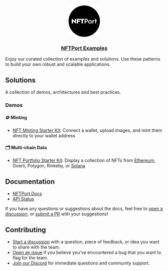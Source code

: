 <p align="center">
  <a href="https://nftport.xyz">
    <img src="nftport-full-text-black-logo-icon.png" height="100">
    <h3 align="center">NFTPort Examples</h3>
  </a>
</p>

Enjoy our curated collection of examples and solutions. Use these patterns to build your own robust and scalable applications.

## Solutions
A collection of demos, architectures and best practices.

### Demos
#### 🪙 Minting
- [NFT Minting Starter Kit](https://github.com/surgieboi/nftport-nft-minting-starter-kit): Connect a wallet, upload images, and mint them directly to your wallet address
#### 🗂️ Multi-chain Data
- [NFT Portfolio Starter Kit](https://github.com/surgieboi/nftport-nft-portfolio-starter-kit): Display a collection of NFTs from [Ethereum](https://nftport-portfolio-bored-apes-starter-kit.vercel.app/), Goerli, Polygon, Rinkeby, or [Solana](https://nftport-solana-nft-portfolio-starter-kit.vercel.app/)

## Documentation

- [NFTPort Docs](https://docs.nftport.xyz/docs/nftport/ZG9jOjE5MzA4MjIy-welcome-to-nft-port-the-stripe-for-nf-ts)
- [API Status](https://status.nftport.xyz/)

If you have any questions or suggestions about the docs, feel free to [open a discussion](https://github.com/nftport/examples/issues), or [submit a PR](https://github.com/nftport/examples/pulls) with your suggestions!

## Contributing

- [Start a discussion](https://github.com/nftport/examples/discussions) with a question, piece of feedback, or idea you want to share with the team.
- [Open an issue](https://github.com/nftport/examples/issues) if you believe you've encountered a bug that you want to flag for the team.
- [Join our Discord](https://discord.gg/C4uqsRWgtM) for immediate questions and community support.
